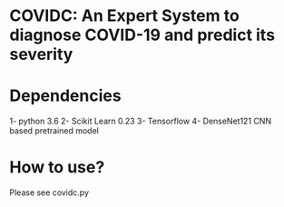 # COVIDC: An Expert System to diagnose COVID-19 and predict its severity
# Dependencies
1- python 3.6 
2- Scikit Learn 0.23 
3- Tensorflow 
4- DenseNet121 CNN based pretrained model

# How to use?
Please see covidc.py

